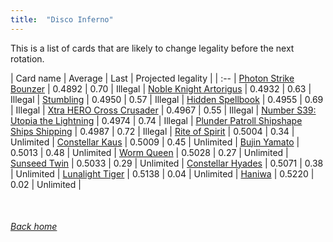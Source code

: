 ```yaml
---
title:  "Disco Inferno"
---
```


This is a list of cards that are likely to change legality before the next rotation.

| Card name | Average | Last | Projected legality |
| :-- |
[Photon Strike Bounzer](https://db.ygoprodeck.com/card/?search=Photon%20Strike%20Bounzer) | 0.4892 | 0.70 | Illegal |
[Noble Knight Artorigus](https://db.ygoprodeck.com/card/?search=Noble%20Knight%20Artorigus) | 0.4932 | 0.63 | Illegal |
[Stumbling](https://db.ygoprodeck.com/card/?search=Stumbling) | 0.4950 | 0.57 | Illegal |
[Hidden Spellbook](https://db.ygoprodeck.com/card/?search=Hidden%20Spellbook) | 0.4955 | 0.69 | Illegal |
[Xtra HERO Cross Crusader](https://db.ygoprodeck.com/card/?search=Xtra%20HERO%20Cross%20Crusader) | 0.4967 | 0.55 | Illegal |
[Number S39: Utopia the Lightning](https://db.ygoprodeck.com/card/?search=Number%20S39:%20Utopia%20the%20Lightning) | 0.4974 | 0.74 | Illegal |
[Plunder Patroll Shipshape Ships Shipping](https://db.ygoprodeck.com/card/?search=Plunder%20Patroll%20Shipshape%20Ships%20Shipping) | 0.4987 | 0.72 | Illegal |
[Rite of Spirit](https://db.ygoprodeck.com/card/?search=Rite%20of%20Spirit) | 0.5004 | 0.34 | Unlimited |
[Constellar Kaus](https://db.ygoprodeck.com/card/?search=Constellar%20Kaus) | 0.5009 | 0.45 | Unlimited |
[Bujin Yamato](https://db.ygoprodeck.com/card/?search=Bujin%20Yamato) | 0.5013 | 0.48 | Unlimited |
[Worm Queen](https://db.ygoprodeck.com/card/?search=Worm%20Queen) | 0.5028 | 0.27 | Unlimited |
[Sunseed Twin](https://db.ygoprodeck.com/card/?search=Sunseed%20Twin) | 0.5033 | 0.29 | Unlimited |
[Constellar Hyades](https://db.ygoprodeck.com/card/?search=Constellar%20Hyades) | 0.5071 | 0.38 | Unlimited |
[Lunalight Tiger](https://db.ygoprodeck.com/card/?search=Lunalight%20Tiger) | 0.5138 | 0.04 | Unlimited |
[Haniwa](https://db.ygoprodeck.com/card/?search=Haniwa) | 0.5220 | 0.02 | Unlimited |

<br>

###### [Back home](index)